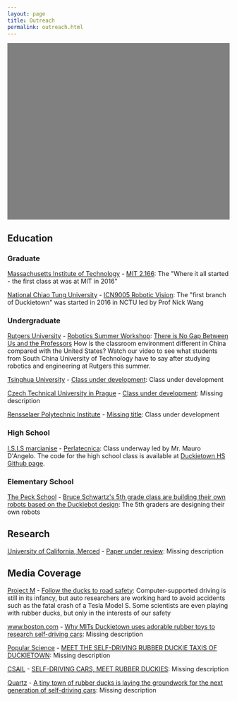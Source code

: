 ```yaml
---
layout: page
title: Outreach
permalink: outreach.html
---
```


<style type="text/css">
        #map {
        width: 100%;
        height: 400px;
        background-color: grey;
      }
</style>



<div id="map"></div>
<script>
function initMap() {
var boston = {lat: 42.3601, lng: -71.0589};
        var map = new google.maps.Map(document.getElementById('map'), {
          zoom: 2,
          center: boston
        });var infoWindow = new google.maps.InfoWindow(), marker, i;var service = new google.maps.places.PlacesService(map);
    // Info Window Content
    var infoWindowContent = []
infoWindowContent.push(['<div class="info_content">' +
        '<h3>Graduate' + ' Class'+ ': <a href="http://duckietown.mit.edu/">MIT 2.166</a> at <a href="http://web.mit.edu">Massachusetts Institute of Technology</a> </h3>' +
        '<p>The "Where it all started - the first class at was at MIT in 2016"</p>' + '</div>']);infoWindowContent.push(['<div class="info_content">' +
        '<h3>Graduate' + ' Class'+ ': <a href="http://duckietown.nctu.edu.tw/">ICN9005 Robotic Vision</a> at <a href="http://www.nctu.edu.tw/en">National Chiao Tung University</a> </h3>' +
        '<p>The "first branch of Duckietown" was started in 2016 in NCTU led by Prof Nick Wang</p>' + '</div>']);infoWindowContent.push(['<div class="info_content">' +
        '<h3>Undergraduate' + ' Class'+ ': <a href="http://soe.rutgers.edu/story/robotics-workshop-brings-international-students-rutgers">Robotics Summer Workshop</a> at <a href="http://www.rutgers.edu/">Rutgers University</a> </h3>' +
        '<p><a href="https://www.youtube.com/watch?v=I4NudbNBUHI">There is No Gap Between Us and the Professors</a> How is the classroom environment different in China compared with the United States? Watch our video to see what students from South China University of Technology have to say after studying robotics and engineering at Rutgers this summer.</p>' + '</div>']);infoWindowContent.push(['<div class="info_content">' +
        '<h3>Undergraduate' + ' Class'+ ': <a href="None">Class under development</a> at <a href="http://www.tsinghua.edu.cn/publish/newthuen/">Tsinghua University</a> </h3>' +
        '<p>Class under development</p>' + '</div>']);infoWindowContent.push(['<div class="info_content">' +
        '<h3>Undergraduate' + ' Class'+ ': <a href="None">Class under development</a> at <a href="https://www.cvut.cz/en">Czech Technical University in Prague</a> </h3>' +
        '<p></p>' + '</div>']);infoWindowContent.push(['<div class="info_content">' +
        '<h3>Undergraduate' + ' Class'+ ': <a href="None">None</a> at <a href="https://rpi.edu/">Rensselaer Polytechnic Institute</a> </h3>' +
        '<p>Class under development</p>' + '</div>']);infoWindowContent.push(['<div class="info_content">' +
        '<h3>High School' + ' Class'+ ': <a href="http://www.perlatecnica.it/">Perlatecnica</a> at <a href="http://www.isismarcianise.gov.it/">I.S.I.S marcianise</a> </h3>' +
        '<p>Class underway led by Mr. Mauro D&apos;Angelo. The code for the high school class is available at <a href="https://github.com/duckietown/duckietown-hs">Duckietown HS Github page</a>.</p>' + '</div>']);infoWindowContent.push(['<div class="info_content">' +
        '<h3>Elementary School' + ' Class'+ ': <a href="None">Bruce Schwartz&apos;s 5th grade class are building their own robots based on the Duckiebot design</a> at <a href="http://www.peckschool.org/page">The Peck School</a> </h3>' +
        '<p>The 5th graders are designing their own robots</p>' + '</div>']);infoWindowContent.push(['<div class="info_content">' +
        '<h3>Research' + ': <a href="http://faculty.ucmerced.edu/scarpin">Paper under review</a> at <a href="http://www.ucmerced.edu/">University of California, Merced</a> </h3>' +
        '<p></p>' + '</div>']);var image = { 
            url: 'media/duckie2.png', 
            scaledSize: new google.maps.Size(20,20), 
            origin: new google.maps.Point(0, 0), 
            anchor: new google.maps.Point(0, 20) 
  }; 
            var request = { 
               query: 'Massachusetts Institute of Technology' 
            }; 
         service.textSearch(request, callback0); 
         function callback0(results, status) { 
          if (status === google.maps.places.PlacesServiceStatus.OK) {
            var position = results[0].geometry.location
            var marker = new google.maps.Marker({ 
              map: map, 
              position: position,
              icon: image, 
              title: 'Massachusetts Institute of Technology \nMIT 2.166 \n(Graduate Class)' 
            });
            
            google.maps.event.addListener(marker, 'click', (function(marker,i) {
              return function() {
                infoWindow.setContent(infoWindowContent[0][0]);
                infoWindow.open(map, marker);
            }
        })(marker, 0)); 
          };};  
            var request = { 
               query: 'National Chiao Tung University' 
            }; 
         service.textSearch(request, callback1); 
         function callback1(results, status) { 
          if (status === google.maps.places.PlacesServiceStatus.OK) {
            var position = results[0].geometry.location
            var marker = new google.maps.Marker({ 
              map: map, 
              position: position,
              icon: image, 
              title: 'National Chiao Tung University \nICN9005 Robotic Vision \n(Graduate Class)' 
            });
            
            google.maps.event.addListener(marker, 'click', (function(marker,i) {
              return function() {
                infoWindow.setContent(infoWindowContent[1][0]);
                infoWindow.open(map, marker);
            }
        })(marker, 1)); 
          };};  
            var request = { 
               query: 'Rutgers University' 
            }; 
         service.textSearch(request, callback2); 
         function callback2(results, status) { 
          if (status === google.maps.places.PlacesServiceStatus.OK) {
            var position = results[0].geometry.location
            var marker = new google.maps.Marker({ 
              map: map, 
              position: position,
              icon: image, 
              title: 'Rutgers University \nRobotics Summer Workshop \n(Undergraduate Class)' 
            });
            
            google.maps.event.addListener(marker, 'click', (function(marker,i) {
              return function() {
                infoWindow.setContent(infoWindowContent[2][0]);
                infoWindow.open(map, marker);
            }
        })(marker, 2)); 
          };};  
            var request = { 
               query: 'Tsinghua University' 
            }; 
         service.textSearch(request, callback3); 
         function callback3(results, status) { 
          if (status === google.maps.places.PlacesServiceStatus.OK) {
            var position = results[0].geometry.location
            var marker = new google.maps.Marker({ 
              map: map, 
              position: position,
              icon: image, 
              title: 'Tsinghua University \nClass under development \n(Undergraduate Class)' 
            });
            
            google.maps.event.addListener(marker, 'click', (function(marker,i) {
              return function() {
                infoWindow.setContent(infoWindowContent[3][0]);
                infoWindow.open(map, marker);
            }
        })(marker, 3)); 
          };};  
            var request = { 
               query: 'Czech Technical University in Prague' 
            }; 
         service.textSearch(request, callback4); 
         function callback4(results, status) { 
          if (status === google.maps.places.PlacesServiceStatus.OK) {
            var position = results[0].geometry.location
            var marker = new google.maps.Marker({ 
              map: map, 
              position: position,
              icon: image, 
              title: 'Czech Technical University in Prague \nClass under development \n(Undergraduate Class)' 
            });
            
            google.maps.event.addListener(marker, 'click', (function(marker,i) {
              return function() {
                infoWindow.setContent(infoWindowContent[4][0]);
                infoWindow.open(map, marker);
            }
        })(marker, 4)); 
          };};  
            var request = { 
               query: 'Rensselaer Polytechnic Institute' 
            }; 
         service.textSearch(request, callback5); 
         function callback5(results, status) { 
          if (status === google.maps.places.PlacesServiceStatus.OK) {
            var position = results[0].geometry.location
            var marker = new google.maps.Marker({ 
              map: map, 
              position: position,
              icon: image, 
              title: 'Rensselaer Polytechnic Institute \nNone \n(Undergraduate Class)' 
            });
            
            google.maps.event.addListener(marker, 'click', (function(marker,i) {
              return function() {
                infoWindow.setContent(infoWindowContent[5][0]);
                infoWindow.open(map, marker);
            }
        })(marker, 5)); 
          };};  
            var request = { 
               query: 'I.S.I.S marcianise' 
            }; 
         service.textSearch(request, callback6); 
         function callback6(results, status) { 
          if (status === google.maps.places.PlacesServiceStatus.OK) {
            var position = results[0].geometry.location
            var marker = new google.maps.Marker({ 
              map: map, 
              position: position,
              icon: image, 
              title: 'I.S.I.S marcianise \nPerlatecnica \n(High School Class)' 
            });
            
            google.maps.event.addListener(marker, 'click', (function(marker,i) {
              return function() {
                infoWindow.setContent(infoWindowContent[6][0]);
                infoWindow.open(map, marker);
            }
        })(marker, 6)); 
          };};  
            var request = { 
               query: 'The Peck School' 
            }; 
         service.textSearch(request, callback7); 
         function callback7(results, status) { 
          if (status === google.maps.places.PlacesServiceStatus.OK) {
            var position = results[0].geometry.location
            var marker = new google.maps.Marker({ 
              map: map, 
              position: position,
              icon: image, 
              title: 'The Peck School \nBruce Schwartz&apos;s 5th grade class are building their own robots based on the Duckiebot design \n(Elementary School Class)' 
            });
            
            google.maps.event.addListener(marker, 'click', (function(marker,i) {
              return function() {
                infoWindow.setContent(infoWindowContent[7][0]);
                infoWindow.open(map, marker);
            }
        })(marker, 7)); 
          };};  
            var request = { 
               query: 'University of California, Merced' 
            }; 
         service.textSearch(request, callback8); 
         function callback8(results, status) { 
          if (status === google.maps.places.PlacesServiceStatus.OK) {
            var position = results[0].geometry.location
            var marker = new google.maps.Marker({ 
              map: map, 
              position: position,
              icon: image, 
              title: 'University of California, Merced \nPaper under review \n(Research)' 
            });
            
            google.maps.event.addListener(marker, 'click', (function(marker,i) {
              return function() {
                infoWindow.setContent(infoWindowContent[8][0]);
                infoWindow.open(map, marker);
            }
        })(marker, 8)); 
          };}; 
      }

    </script>
<script async defer
        src="https://maps.googleapis.com/maps/api/js?key=AIzaSyDCdYZ3gHK80cDg8NKT8g24JQJVLyUYqc8&callback=initMap&libraries=places">
    </script>



## Education
    
    


### Graduate




<p id="MIT" class=""><a class="title" href="None">Massachusetts Institute of Technology</a> - <a class="title" href="http://duckietown.mit.edu/">MIT 2.166</a>: The "Where it all started - the first class at was at MIT in 2016"</p>



<p id="NCTU" class=""><a class="title" href="None">National Chiao Tung University</a> - <a class="title" href="http://duckietown.nctu.edu.tw/">ICN9005 Robotic Vision</a>: The "first branch of Duckietown" was started in 2016 in NCTU led by Prof Nick Wang</p>




### Undergraduate




<p id="Rutgers" class=""><a class="title" href="None">Rutgers University</a> - <a class="title" href="http://soe.rutgers.edu/story/robotics-workshop-brings-international-students-rutgers">Robotics Summer Workshop</a>: <a href="https://www.youtube.com/watch?v=I4NudbNBUHI">There is No Gap Between Us and the Professors</a> How is the classroom environment different in China compared with the United States? Watch our video to see what students from South China University of Technology have to say after studying robotics and engineering at Rutgers this summer.</p>



<p id="Tsinghua" class=""><a class="title" href="None">Tsinghua University</a> - <a class="title" href="None">Class under development</a>: Class under development</p>



<p id="CTU" class=""><a class="title" href="None">Czech Technical University in Prague</a> - <a class="title" href="None">Class under development</a>: <span class="missing">Missing description</span></p>



<p id="RPI" class="missing"><a class="title" href="None">Rensselaer Polytechnic Institute</a> - <a class="title" href="None">Missing title</a>: Class under development</p>




### High School




<p id="Perlatecnica" class=""><a class="title" href="None">I.S.I.S marcianise</a> - <a class="title" href="http://www.perlatecnica.it/">Perlatecnica</a>: Class underway led by Mr. Mauro D&apos;Angelo. The code for the high school class is available at <a href="https://github.com/duckietown/duckietown-hs">Duckietown HS Github page</a>.</p>




### Elementary School




<p id="Peck" class=""><a class="title" href="None">The Peck School</a> - <a class="title" href="None">Bruce Schwartz&apos;s 5th grade class are building their own robots based on the Duckiebot design</a>: The 5th graders are designing their own robots</p>




## Research
    
    


<p id="Carpin" class=""><a class="title" href="None">University of California, Merced</a> - <a class="title" href="http://faculty.ucmerced.edu/scarpin">Paper under review</a>: <span class="missing">Missing description</span></p>




## Media Coverage
    
    


<p id="projectm" class=""><a class="title" href="None">Project M</a> - <a class="title" href="http://projectm-online.com/risk/what-do-autonomous-cars-mean-for-the-future-mobility-of-the-elderly/">Follow the ducks to road safety</a>: Computer-supported driving is still in its infancy, but auto researchers are working hard to avoid accidents such as the fatal crash of a Tesla Model S. Some scientists are even playing with rubber ducks, but only in the interests of our safety</p>



<p id="boston.com" class=""><a class="title" href="None">www.boston.com</a> - <a class="title" href="http://www.boston.com/cars/news-and-reviews/2016/06/02/why-mits-duckietown-uses-adorable-rubber-toys-to-research-self-driving-cars">Why MITs Duckietown uses adorable rubber toys to research self-driving cars</a>: <span class="missing">Missing description</span></p>



<p id="popsci" class=""><a class="title" href="None">Popular Science</a> - <a class="title" href="http://www.popsci.com/meet-self-driving-rubber-duckie-taxis-duckietown">MEET THE SELF-DRIVING RUBBER DUCKIE TAXIS OF DUCKIETOWN</a>: <span class="missing">Missing description</span></p>



<p id="csail" class=""><a class="title" href="None">CSAIL</a> - <a class="title" href="http://www.csail.mit.edu/Self_driving_cars_meet_rubber_duckies">SELF-DRIVING CARS, MEET RUBBER DUCKIES</a>: <span class="missing">Missing description</span></p>



<p id="quartz" class=""><a class="title" href="None">Quartz</a> - <a class="title" href="http://qz.com/672992/a-tiny-town-of-rubber-ducks-is-laying-the-groundwork-for-the-next-generation-of-self-driving-cars/">A tiny town of rubber ducks is laying the groundwork for the next generation of self-driving cars</a>: <span class="missing">Missing description</span></p>





